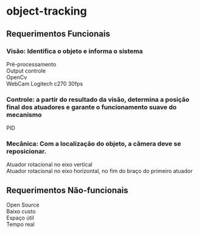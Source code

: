 # object-tracking
## Requerimentos Funcionais
### Visão: Identifica o objeto e informa o sistema
Pré-processamento  
Output controle  
OpenCv  
WebCam Logitech c270 30fps  
### Controle: a partir do resultado da visão, determina a posição final dos atuadores e garante o funcionamento suave do mecanismo 
PID  
### Mecânica: Com a localização do objeto, a câmera deve se reposicionar.
Atuador rotacional no eixo vertical  
Atuador rotacional no eixo horizontal, no fim do braço do primeiro atuador  
## Requerimentos Não-funcionais
Open Source  
Baixo custo  
Espaço útil  
Tempo real  
